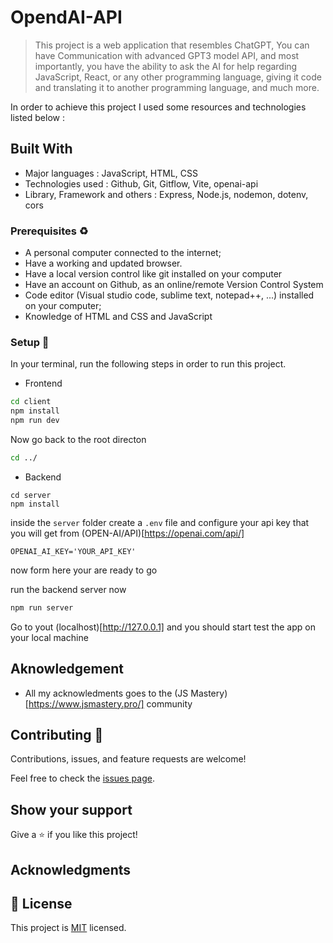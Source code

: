 
 
 # OpendAI-API

> This project is a web application that resembles ChatGPT, You can have Communication with advanced GPT3 model API, and most importantly, you have the ability to ask the AI for help regarding JavaScript, React, or any other programming language, giving it code and translating it to another programming language, and much more.

In order to achieve this project I used some resources and technologies listed below :
## Built With

- Major languages :  JavaScript, HTML, CSS
- Technologies used : Github, Git, Gitflow, Vite, openai-api
- Library, Framework and others : Express, Node.js, nodemon, dotenv, cors

### Prerequisites ♻️

- A personal computer connected to the internet;
- Have a working and updated browser.
- Have a local version control like git installed on your computer
- Have an account on Github, as an online/remote Version Control System
- Code editor (Visual studio code, sublime text, notepad++, ...) installed on your computer;
- Knowledge of HTML and CSS and JavaScript

### Setup 🎰
In your terminal, run the following steps in order to run this project.


- Frontend

```sh
cd client
npm install
npm run dev
```
Now go back to the root directon 
```sh
cd ../
```

- Backend
```
cd server
npm install
```

inside the `server` folder create a `.env` file and configure your api key that you will get from (OPEN-AI/API)[https://openai.com/api/]
```
OPENAI_AI_KEY='YOUR_API_KEY'
```

now form here your are ready to go

run the backend server now
```sh
npm run server
```

Go to yout (localhost)[http://127.0.0.1] and you should start test the app on your local machine


## Aknowledgement
 - All my acknowledments goes to the (JS Mastery)[https://www.jsmastery.pro/] community

## Contributing 🤝 

Contributions, issues, and feature requests are welcome!

Feel free to check the [issues page](../../issues/).

## Show your support

Give a ⭐️ if you like this project!

## Acknowledgments
## 📝 License

This project is [MIT](LICENSE) licensed.


